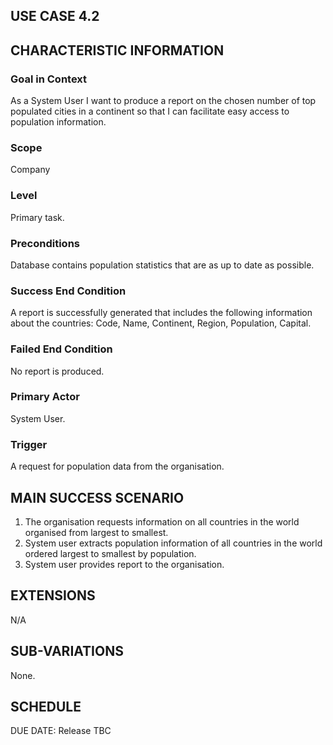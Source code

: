 ## USE CASE 4.2


## CHARACTERISTIC INFORMATION

### Goal in Context

As a System User I want to produce a report on the chosen number of top populated cities in a continent so that I can facilitate easy access to population information.

### Scope

Company

### Level

Primary task.

### Preconditions

Database contains population statistics that are as up to date as possible.

### Success End Condition

A report is successfully generated that includes the following information about the countries:
Code,
Name,
Continent,
Region,
Population,
Capital.

### Failed End Condition

No report is produced.

### Primary Actor

System User.

### Trigger

A request for population data from the organisation.

## MAIN SUCCESS SCENARIO

1. The organisation requests information on all countries in the world organised from largest to smallest.
2. System user extracts population information of all countries in the world ordered largest to smallest by population.
3. System user provides report to the organisation.

## EXTENSIONS

N/A

## SUB-VARIATIONS

None.

## SCHEDULE

DUE DATE: Release TBC